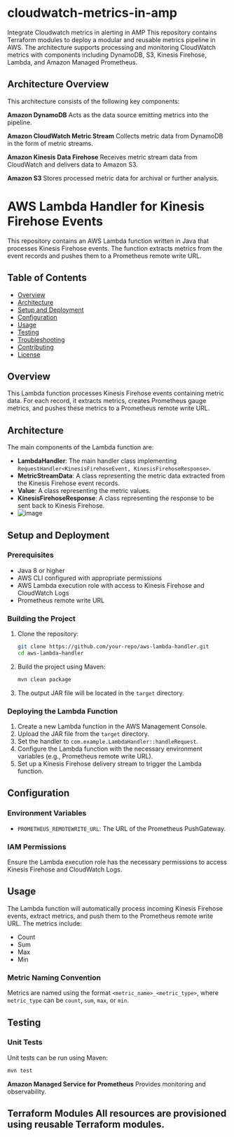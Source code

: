 # cloudwatch-metrics-in-amp
Integrate Cloudwatch metrics in alerting in AMP
This repository contains Terraform modules to deploy a modular and reusable metrics pipeline in AWS. The architecture supports processing and monitoring CloudWatch metrics with components including DynamoDB, S3, Kinesis Firehose, Lambda, and Amazon Managed Prometheus.

## Architecture Overview
This architecture consists of the following key components:

**Amazon DynamoDB** 
   Acts as the data source emitting metrics into the pipeline.
   
**Amazon CloudWatch Metric Stream** 
   Collects metric data from DynamoDB in the form of metric streams.
   
**Amazon Kinesis Data Firehose** 
   Receives metric stream data from CloudWatch and delivers data to Amazon S3.
   
**Amazon S3** 
   Stores processed metric data for archival or further analysis.
   
# AWS Lambda Handler for Kinesis Firehose Events

This repository contains an AWS Lambda function written in Java that processes Kinesis Firehose events. The function extracts metrics from the event records and pushes them to a Prometheus remote write URL.

## Table of Contents

- [Overview](#overview)
- [Architecture](#architecture)
- [Setup and Deployment](#setup-and-deployment)
- [Configuration](#configuration)
- [Usage](#usage)
- [Testing](#testing)
- [Troubleshooting](#troubleshooting)
- [Contributing](#contributing)
- [License](#license)

## Overview

This Lambda function processes Kinesis Firehose events containing metric data. For each record, it extracts metrics, creates Prometheus gauge metrics, and pushes these metrics to a Prometheus remote write URL.

## Architecture

The main components of the Lambda function are:

- **LambdaHandler**: The main handler class implementing `RequestHandler<KinesisFirehoseEvent, KinesisFirehoseResponse>`.
- **MetricStreamData**: A class representing the metric data extracted from the Kinesis Firehose event records.
- **Value**: A class representing the metric values.
- **KinesisFirehoseResponse**: A class representing the response to be sent back to Kinesis Firehose.
- ![image](https://git.corp.adobe.com/storage/user/67828/files/a708bf6b-1556-408b-8626-e0c995701504)


## Setup and Deployment

### Prerequisites

- Java 8 or higher
- AWS CLI configured with appropriate permissions
- AWS Lambda execution role with access to Kinesis Firehose and CloudWatch Logs
- Prometheus remote write URL

### Building the Project

1. Clone the repository:

   ```sh
   git clone https://github.com/your-repo/aws-lambda-handler.git
   cd aws-lambda-handler
   ```
2. Build the project using Maven:

   ```sh
   mvn clean package
   ```
3. The output JAR file will be located in the `target` directory.

### Deploying the Lambda Function

1. Create a new Lambda function in the AWS Management Console.
2. Upload the JAR file from the `target` directory.
3. Set the handler to `com.example.LambdaHandler::handleRequest`.
4. Configure the Lambda function with the necessary environment variables (e.g., Prometheus remote write URL).
5. Set up a Kinesis Firehose delivery stream to trigger the Lambda function.

## Configuration

### Environment Variables

- `PROMETHEUS_REMOTEWRITE_URL`: The URL of the Prometheus PushGateway.

### IAM Permissions

Ensure the Lambda execution role has the necessary permissions to access Kinesis Firehose and CloudWatch Logs.

## Usage

The Lambda function will automatically process incoming Kinesis Firehose events, extract metrics, and push them to the Prometheus remote write URL. The metrics include:

- Count
- Sum
- Max
- Min

### Metric Naming Convention

Metrics are named using the format `<metric_name>_<metric_type>`, where `metric_type` can be `count`, `sum`, `max`, or `min`.

## Testing

### Unit Tests

Unit tests can be run using Maven:

```sh
mvn test
```
**Amazon Managed Service for Prometheus** 
   Provides monitoring and observability.
   
**Terraform Modules** 
   All resources are provisioned using reusable Terraform modules.
---

